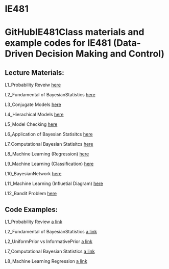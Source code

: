 # IE481

# GitHubIE481Class materials and example codes for IE481 (Data-Driven Decision Making and Control)

## Lecture Materials:
L1_Probability Reveiw [here](Lectures/L1_ProbabilityReview.pdf)

L2_Fundamental of BayesianStatistics [here](Lectures/L2_FundamentalOfBayesianStatistics.pdf)

L3_Conjugate Models [here](Lectures/L3_ConjugateModels.pdf)

L4_Hierachical Models [here](Lectures/L4_HierachicalModels.pdf)

L5_Model Checking [here](Lectures/L5_ModelChecking.pdf)

L6_Application of Bayesian Statisitcs [here](Lectures/L6_ApplicationofBayesianStatistics.pdf)

L7_Computational Bayesian Statisitcs [here](Lectures/L7_ComputationalBayesianStatistics.pdf)

L8_Machine Learning (Regression) [here](Lectures/L8_MachineLearningRegression.pdf)

L9_Machine Learning (Classification) [here](Lectures/L9_MachineLearningClassification.pdf)

L10_BayesianNetwork [here](Lectures/L10_BayesianNetwork.pdf)

L11_Machine Learning (Influetial Diagram) [here](Lectures/L11_InfluentialDiagram.pdf)

L12_Bandit Problem [here](Lectures/L12_BanditProblem.pdf)

## Code Examples:
L1_Probability Review [a link](https://nbviewer.jupyter.org/github/Jkparkaist/IE481/blob/master/Codes/L1_probabilityDistributions.ipynb)

L2_Fundamental of BayesianStatistics [a link](https://nbviewer.jupyter.org/github/Jkparkaist/IE481/blob/master/Codes/L2_FundamentalOfBayesianStatistics.ipynb)

L2_UniformPrior vs InformativePrior [a link](https://nbviewer.jupyter.org/github/Jkparkaist/IE481/blob/master/Codes/L2_UniformPrior_vs_InformativePrior.ipynb)

L7_Computational Bayesian Statistics [a link](https://nbviewer.jupyter.org/github/Jkparkaist/IE481/blob/master/Codes/L7_ComputationalBayesianStatistics.ipynb)

L8_Machine Learning Regression [a link](https://nbviewer.jupyter.org/github/Jkparkaist/IE481/blob/master/Codes/L8_MachineLearningRegression.ipynb)
